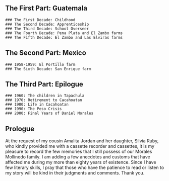## The First Part: Guatemala
	### The First Decade: Childhood
	### The Second Decade: Apprenticeship
	### The Third Decade: School Overseer
	### The Fourth Decade: Pena Plata and El Zambo farms
	### The Fifth Decade: El Zambo and Las Elviras farms
## The Second Part: Mexico
	### 1958-1959: El Portillo farm
	### The Sixth Decade: San Enrique farm
## The Third Part: Epilogue
	### 1960: The children in Tapachula
	### 1970: Retirement to Cacahoatan
	### 1980: Life in Cacahoatan
	### 1990: The Peso Crisis
	### 2000: Final Years of Daniel Morales

## Prologue

At the request of my cousin Amalita Jordan and her daughter, Silvia Ruby,
who kindly provided me with a cassette recorder and cassettes, it is my
pleasure to record the few memories that I still possess of our Morales
Mollinedo family. I am adding a few anecdotes and customs that have
affected me during my more than eighty years of existence. Since I have
few literary skills, I pray that those who have the patience to read or
listen to my story will be kind in their judgments and comments. Thank you.

